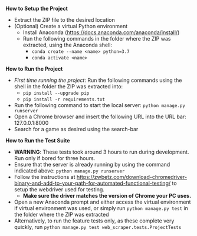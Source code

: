 **How to Setup the Project**
* Extract the ZIP file to the desired location
* (Optional) Create a virtual Python environment
    * Install Anaconda (https://docs.anaconda.com/anaconda/install/)
    * Run the following commands in the folder where the ZIP was extracted, using the Anaconda shell:
        * `conda create --name <name> python=3.7`
        * `conda activate <name>`

**How to Run the Project**

* *First time running the project*: Run the following commands using the shell in the folder the ZIP was extracted into:
    * `pip install --upgrade pip`
    * `pip install -r requirements.txt`
* Run the following command to start the local server: `python manage.py runserver`
* Open a Chrome browser and insert the following URL into the URL bar: 127.0.0.1:8000
* Search for a game as desired using the search-bar

**How to Run the Test Suite**

* **WARNING**: These tests took around 3 hours to run during development. Run only if bored for three hours.
* Ensure that the server is already running by using the command indicated above: `python manage.py runserver`
* Follow the instructions at
https://zwbetz.com/download-chromedriver-binary-and-add-to-your-path-for-automated-functional-testing/
to setup the webdriver used for testing.
    * **Make sure the driver matches the version of Chrome your PC uses.**
* Open a new Anaconda prompt and either access the virtual environment if virtual environment was used, or simply run
`python manage.py test` in the folder where the ZIP was extracted
* Alternatively, to run the feature tests only, as these complete very quickly, run
`python manage.py test web_scraper.tests.ProjectTests`